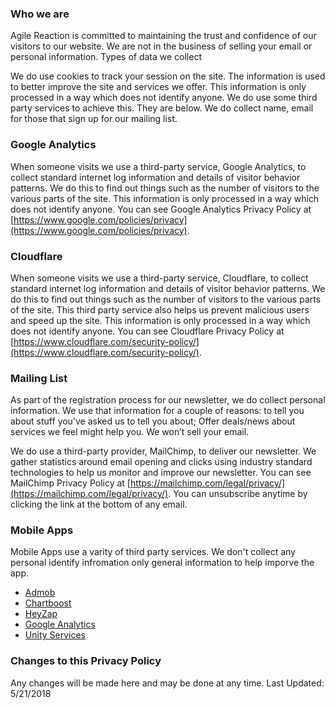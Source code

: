 ### Who we are

Agile Reaction is committed to maintaining the trust and confidence of our visitors to our website. We are not in the business of selling your email or personal information.
Types of data we collect

We do use cookies to track your session on the site. The information is used to better improve the site and services we offer.  This information is only processed in a way which does not identify anyone. We do use some third party services to achieve this. They are below.  We do collect name, email for those that sign up for our mailing list.

### Google Analytics

When someone visits we use a third-party service, Google Analytics, to collect standard internet log information and details of visitor behavior patterns. We do this to find out things such as the number of visitors to the various parts of the site. This information is only processed in a way which does not identify anyone.  You can see Google Analytics Privacy Policy at [https://www.google.com/policies/privacy](https://www.google.com/policies/privacy).

### Cloudflare

When someone visits we use a third-party service, Cloudflare, to collect standard internet log information and details of visitor behavior patterns. We do this to find out things such as the number of visitors to the various parts of the site. This third party service also helps us prevent malicious users and speed up the site. This information is only processed in a way which does not identify anyone.  You can see Cloudflare Privacy Policy at [https://www.cloudflare.com/security-policy/](https://www.cloudflare.com/security-policy/).

### Mailing List

As part of the registration process for our newsletter, we do collect personal information. We use that information for a couple of reasons: to tell you about stuff you’ve asked us to tell you about; Offer deals/news about services we feel might help you.  We won’t sell your email.

We do use a third-party provider, MailChimp, to deliver our newsletter. We gather statistics around email opening and clicks using industry standard technologies to help us monitor and improve our newsletter.  You can see MailChimp Privacy Policy at [https://mailchimp.com/legal/privacy/](https://mailchimp.com/legal/privacy/).  You can unsubscribe anytime by clicking the link at the bottom of any email.

### Mobile Apps

Mobile Apps use a varity of third party services. We don't collect any personal identify infromation only general information to help imporve the app.

* [Admob](https://policies.google.com/privacy)
* [Chartboost](https://answers.chartboost.com/en-us/articles/115001489623)
* [HeyZap](https://www.fyber.com/legal/privacy-policy/)
* [Google Analytics](https://policies.google.com/privacy)
* [Unity Services](https://unity3d.com/legal/privacy-policy)


### Changes to this Privacy Policy

Any changes will be made here and may be done at any time. Last Updated: 5/21/2018